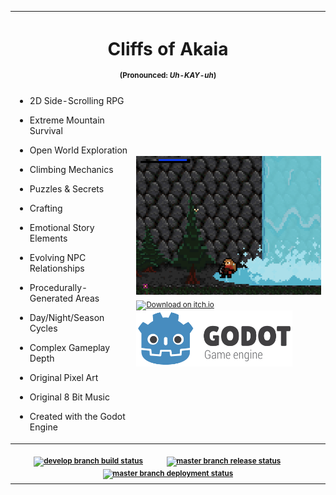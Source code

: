 <table>
<tr>
<th colspan="2"><h1>Cliffs of Akaia</h1><sup>(Pronounced: <i>Uh-KAY-uh</i>)</sup></th>
</tr>
<tr>
<td>

- 2D Side-Scrolling RPG

- Extreme Mountain Survival

- Open World Exploration

- Climbing Mechanics

- Puzzles & Secrets

- Crafting

- Emotional Story Elements

- Evolving NPC Relationships

- Procedurally-Generated Areas

- Day/Night/Season Cycles

- Complex Gameplay Depth

- Original Pixel Art

- Original 8 Bit Music

- Created with the Godot Engine

</td>
<td>
<a href="https://raw.githubusercontent.com/forerunnergames/coa/develop/screenshot.png"><img src="./screenshot.png" alt="Screenshot" width="600px"/></a>
<br/><a href="https://forerunnergames.itch.io/coa"><sub><img src="http://jessemillar.github.io/available-on-itchio-badge/badge-bw.png" alt="Download on itch.io" width="300px"/></sub></a>&nbsp;&nbsp;&nbsp;&nbsp;&nbsp;&nbsp;&nbsp;<a href="https://godotengine.org/"><sup><img src="./godot.png" width="250px"/></sup></a></td>
</tr>
<tr>
<th colspan="2"><br/><sup>
<a href="https://github.com/forerunnergames/coa/actions/workflows/build.yml"><img src="https://github.com/forerunnergames/coa/actions/workflows/build.yml/badge.svg?branch=develop" alt="develop branch build status"/></a>
  &nbsp;&nbsp;&nbsp;&nbsp;&nbsp;&nbsp;&nbsp;&nbsp;&nbsp;&nbsp;
<a href="https://github.com/forerunnergames/coa/actions/workflows/release.yml"><img src="https://github.com/forerunnergames/coa/actions/workflows/release.yml/badge.svg?branch=master" alt="master branch release status"/></a>
  &nbsp;&nbsp;&nbsp;&nbsp;&nbsp;&nbsp;&nbsp;&nbsp;&nbsp;&nbsp;
<a href="https://github.com/forerunnergames/coa/actions/workflows/deploy.yml"><img src="https://github.com/forerunnergames/coa/actions/workflows/deploy.yml/badge.svg?branch=master" alt="master branch deployment status"/></a>
</sup>
</th>
</tr>
</table>
